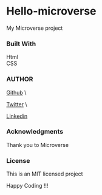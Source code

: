 # Hello-microverse

My Microverse project

### Built With
Html<br />
CSS

### AUTHOR
<a href="https://github.com/BlakeYall">Github</a> \

<a href="https://twitter.com/Thee_indigo1">Twitter</a> \

<a href="https://www.linkedin.com/in/inyambo-situmbeko-524bb7229/">Linkedin</a>

### Acknowledgments
Thank you to Microverse

### License
This is an MIT licensed project

Happy Coding !!!
